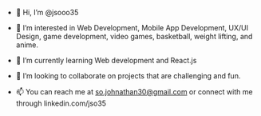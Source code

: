 <!---
jsooo35/jsooo35 is a ✨ special ✨ repository because its `README.md` (this file) appears on your GitHub profile.
You can click the Preview link to take a look at your changes.
--->


- 👋 Hi, I’m @jsooo35

- 👀 I’m interested in Web Development, Mobile App Development, UX/UI Design, game development, video games,
basketball, weight lifting, and anime.

- 🌱 I’m currently learning Web development and React.js

- 💞️ I’m looking to collaborate on projects that are challenging and fun.

- 📫 You can reach me at so.johnathan30@gmail.com or connect with me through linkedin.com/jso35
